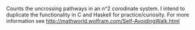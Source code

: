 Counts the uncrossing pathways in an n^2 corodinate system.
I intend to duplicate the functionality in C and Haskell for practice/curiosity.
For more information see http://mathworld.wolfram.com/Self-AvoidingWalk.html
